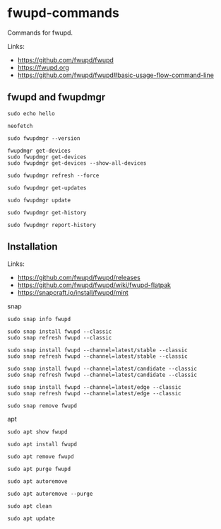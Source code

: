 # fwupd-commands
Commands for fwupd.

Links:
- https://github.com/fwupd/fwupd
- https://fwupd.org
- https://github.com/fwupd/fwupd#basic-usage-flow-command-line

## fwupd and fwupdmgr
```
sudo echo hello

neofetch

sudo fwupdmgr --version

fwupdmgr get-devices
sudo fwupdmgr get-devices
sudo fwupdmgr get-devices --show-all-devices

sudo fwupdmgr refresh --force

sudo fwupdmgr get-updates

sudo fwupdmgr update

sudo fwupdmgr get-history

sudo fwupdmgr report-history
```

## Installation

Links:
- https://github.com/fwupd/fwupd/releases
- https://github.com/fwupd/fwupd/wiki/fwupd-flatpak
- https://snapcraft.io/install/fwupd/mint

snap
```
sudo snap info fwupd

sudo snap install fwupd --classic
sudo snap refresh fwupd --classic

sudo snap install fwupd --channel=latest/stable --classic
sudo snap refresh fwupd --channel=latest/stable --classic

sudo snap install fwupd --channel=latest/candidate --classic
sudo snap refresh fwupd --channel=latest/candidate --classic

sudo snap install fwupd --channel=latest/edge --classic
sudo snap refresh fwupd --channel=latest/edge --classic

sudo snap remove fwupd
```

apt
```
sudo apt show fwupd

sudo apt install fwupd

sudo apt remove fwupd

sudo apt purge fwupd

sudo apt autoremove

sudo apt autoremove --purge

sudo apt clean

sudo apt update
```
